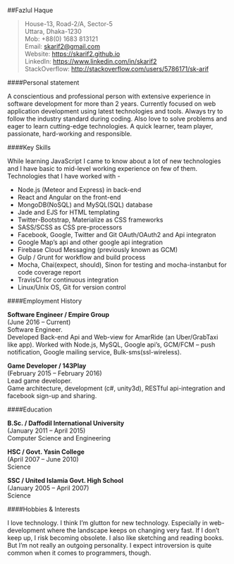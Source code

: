 ##Fazlul Haque

>House-13, Road-2/A, Sector-5<br />
>Uttara, Dhaka-1230<br />
>Mob: +88(0) 1683 813121<br />
>Email: <skarif2@gmail.com><br />
>Website: https://skarif2.github.io<br />
>LinkedIn: https://www.linkedin.com/in/skarif2<br />
>StackOverflow: http://stackoverflow.com/users/5786171/sk-arif<br />

####Personal statement

A conscientious and professional person with extensive experience in software development for more than 2 years. Currently focused on web application development using latest technologies and tools. Always try to follow the industry standard during coding. Also love to solve problems and eager to learn cutting-edge technologies. A quick learner, team player, passionate, hard-working and responsible.

####Key Skills

While learning JavaScript I came to know about a lot of new technologies and I have basic to mid-level working experience on few of them. Technologies that I have worked with -

-   Node.js (Meteor and Express) in back-end
-   React and Angular on the front-end
-   MongoDB(NoSQL) and MySQL(SQL) database
-   Jade and EJS for HTML templating
-   Twitter-Bootstrap, Materialize as CSS frameworks
-   SASS/SCSS as CSS pre-processors
-   Facebook, Google, Twitter and Git OAuth/OAuth2 and Api integraton
-   Google Map’s api and other google api integration
-   Firebase Cloud Messaging (previously known as GCM)
-   Gulp / Grunt for workflow and build process
-   Mocha, Chai(expect, should), Sinon for testing and mocha-instanbut for code coverage report
-   TravisCI for continuous integration
-   Linux/Unix OS, Git for version control

####Employment History

**Software Engineer / Empire Group**<br />
(June 2016 – Current)<br />
Software Engineer.<br />
Developed Back-end Api and Web-view for AmarRide (an Uber/GrabTaxi like app). Worked with Node.js, MySQL, Google api’s, GCM/FCM – push notification, Google mailing service, Bulk-sms(ssl-wireless).

**Game Developer / 143Play**<br />
(February 2015 – February 2016)<br />
Lead game developer.<br />
Game architecture, development (c\#, unity3d), RESTful api-integration and facebook sign-up and sharing.

####Education

**B.Sc. / Daffodil International University**<br />
(January 2011 – April 2015)<br />
Computer Science and Engineering<br />

**HSC / Govt. Yasin College**<br />
(April 2007 – June 2010)<br />
Science<br />

**SSC / United Islamia Govt. High School**<br />
(January 2005 – April 2007)<br />
Science<br />

####Hobbies & Interests

I love technology. I think I’m glutton for new technology. Especially in web-development where the landscape keeps on changing very fast. If I don’t keep up, I risk becoming obsolete. I also like sketching and reading books. But I’m not really an outgoing personality. I expect introversion is quite common when it comes to programmers, though.
